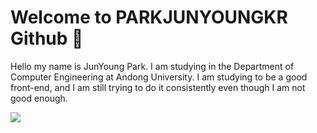 # Welcome to PARKJUNYOUNGKR Github 👋

Hello my name is JunYoung Park. I am studying in the Department of Computer Engineering at Andong University. I am studying to be a good front-end, and I am still trying to do it consistently even though I am not good enough.

<a href="https://instagram.com/morednaerom?igshid=YmMyMTA2M2Y=" target="_blank"><img src="https://img.shields.io/badge/Instagram-FFFFFF?style=flat-square&logo=Instargram&logoColor=white"/>
</a>
<!--
**PARKJUNYOUNGKR/PARKJUNYOUNGKR** is a ✨ _special_ ✨ repository because its `README.md` (this file) appears on your GitHub profile.

Here are some ideas to get you started:

- 🔭 I’m currently working on ...
- 🌱 I’m currently learning ...
- 👯 I’m looking to collaborate on ...
- 🤔 I’m looking for help with ...
- 💬 Ask me about ...
- 📫 How to reach me: ...
- 😄 Pronouns: ...
- ⚡ Fun fact: ...
-->
